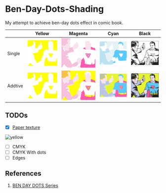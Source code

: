 # Ben-Day-Dots-Shading
My attempt to achieve ben-day dots effect in comic book.

|  | Yellow | Magenta | Cyan | Black |
| --- | --- | --- | --- | --- |
| Single | ![yellow single pass](images/yellow-s.jpg) | ![magenta single pass](images/magenta-s.jpg) | ![cyan single pass](images/cyan-s.jpg) | ![black single pass](images/black-s.jpg) |
|Addtive | ![yellow single pass](images/yellow-s.jpg) | ![magenta single pass](images/magenta-a.jpg) | ![cyan single pass](images/cyan-a.jpg) | ![black single pass](images/black-a.jpg) |

## TODOs
- [x] [Paper texture](shaders/paper.glsl)

![yellow](images/blend-paper.png)

- [ ] CMYK
- [ ] CMYK With dots
- [ ] Edges 

## References
1. [BEN DAY DOTS Series](https://legionofandy.com/2013/06/03/roy-lichtenstein-the-man-who-didnt-paint-benday-dots/)